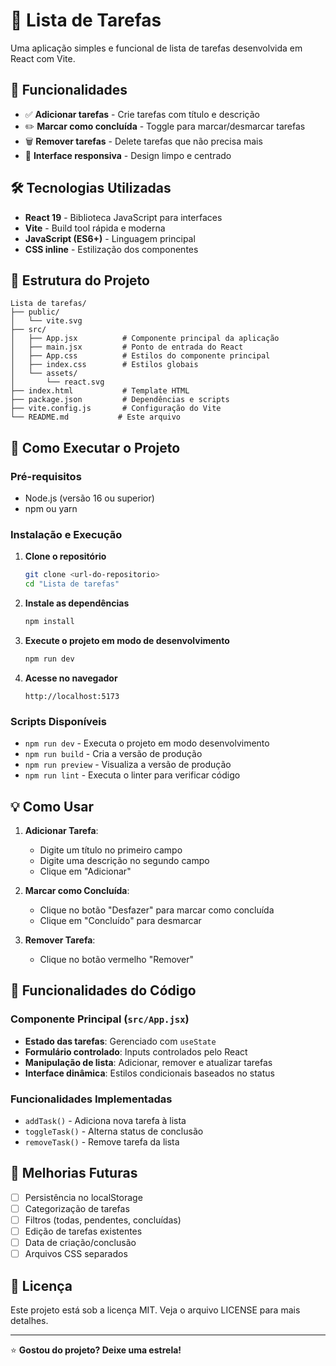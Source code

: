 # 📝 Lista de Tarefas

Uma aplicação simples e funcional de lista de tarefas desenvolvida em React com Vite.

## 🚀 Funcionalidades

- ✅ **Adicionar tarefas** - Crie tarefas com título e descrição
- ✏️ **Marcar como concluída** - Toggle para marcar/desmarcar tarefas
- 🗑️ **Remover tarefas** - Delete tarefas que não precisa mais
- 📱 **Interface responsiva** - Design limpo e centrado

## 🛠️ Tecnologias Utilizadas

- **React 19** - Biblioteca JavaScript para interfaces
- **Vite** - Build tool rápida e moderna
- **JavaScript (ES6+)** - Linguagem principal
- **CSS inline** - Estilização dos componentes

## 📁 Estrutura do Projeto

```
Lista de tarefas/
├── public/
│   └── vite.svg
├── src/
│   ├── App.jsx          # Componente principal da aplicação
│   ├── main.jsx         # Ponto de entrada do React
│   ├── App.css          # Estilos do componente principal
│   ├── index.css        # Estilos globais
│   └── assets/
│       └── react.svg
├── index.html           # Template HTML
├── package.json         # Dependências e scripts
├── vite.config.js       # Configuração do Vite
└── README.md           # Este arquivo
```

## 🔧 Como Executar o Projeto

### Pré-requisitos
- Node.js (versão 16 ou superior)
- npm ou yarn

### Instalação e Execução

1. **Clone o repositório**
   ```bash
   git clone <url-do-repositorio>
   cd "Lista de tarefas"
   ```

2. **Instale as dependências**
   ```bash
   npm install
   ```

3. **Execute o projeto em modo de desenvolvimento**
   ```bash
   npm run dev
   ```

4. **Acesse no navegador**
   ```
   http://localhost:5173
   ```

### Scripts Disponíveis

- `npm run dev` - Executa o projeto em modo desenvolvimento
- `npm run build` - Cria a versão de produção
- `npm run preview` - Visualiza a versão de produção
- `npm run lint` - Executa o linter para verificar código

## 💡 Como Usar

1. **Adicionar Tarefa**: 
   - Digite um título no primeiro campo
   - Digite uma descrição no segundo campo  
   - Clique em "Adicionar"

2. **Marcar como Concluída**:
   - Clique no botão "Desfazer" para marcar como concluída
   - Clique em "Concluído" para desmarcar

3. **Remover Tarefa**:
   - Clique no botão vermelho "Remover"

## 🎨 Funcionalidades do Código

### Componente Principal (`src/App.jsx`)
- **Estado das tarefas**: Gerenciado com `useState`
- **Formulário controlado**: Inputs controlados pelo React
- **Manipulação de lista**: Adicionar, remover e atualizar tarefas
- **Interface dinâmica**: Estilos condicionais baseados no status

### Funcionalidades Implementadas
- `addTask()` - Adiciona nova tarefa à lista
- `toggleTask()` - Alterna status de conclusão
- `removeTask()` - Remove tarefa da lista

## 🔮 Melhorias Futuras

- [ ] Persistência no localStorage
- [ ] Categorização de tarefas
- [ ] Filtros (todas, pendentes, concluídas)
- [ ] Edição de tarefas existentes
- [ ] Data de criação/conclusão
- [ ] Arquivos CSS separados

## 📝 Licença

Este projeto está sob a licença MIT. Veja o arquivo LICENSE para mais detalhes.

---

⭐ **Gostou do projeto? Deixe uma estrela!**
